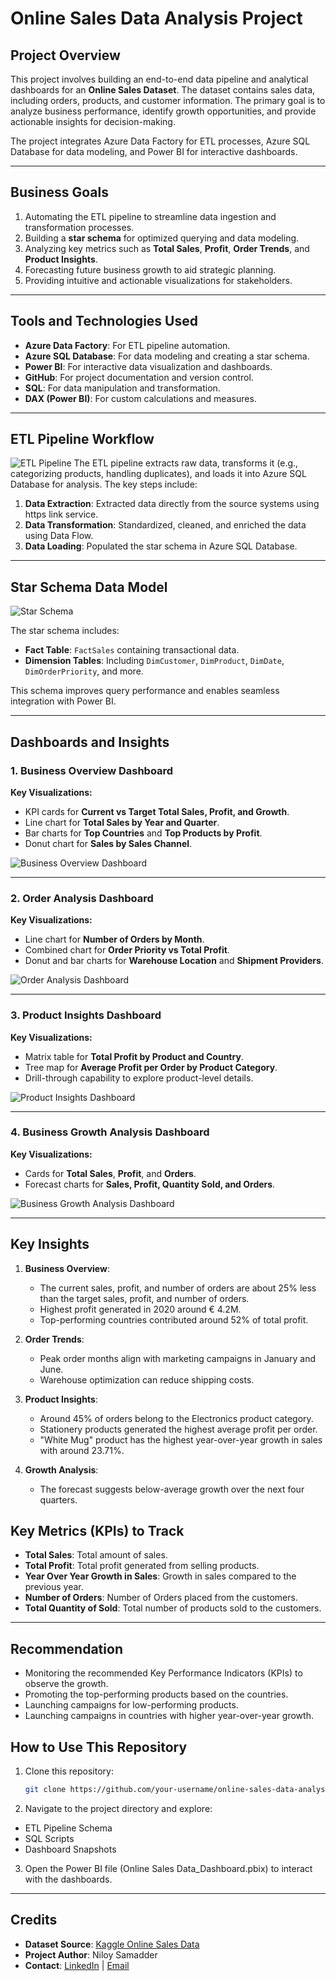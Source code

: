 # Online Sales Data Analysis Project

## Project Overview
This project involves building an end-to-end data pipeline and analytical dashboards for an **Online Sales Dataset**. The dataset contains sales data, including orders, products, and customer information. The primary goal is to analyze business performance, identify growth opportunities, and provide actionable insights for decision-making.

The project integrates Azure Data Factory for ETL processes, Azure SQL Database for data modeling, and Power BI for interactive dashboards.

---

## Business Goals
1. Automating the ETL pipeline to streamline data ingestion and transformation processes.
2. Building a **star schema** for optimized querying and data modeling.
3. Analyzing key metrics such as **Total Sales**, **Profit**, **Order Trends**, and **Product Insights**.
4. Forecasting future business growth to aid strategic planning.
5. Providing intuitive and actionable visualizations for stakeholders.

---

## Tools and Technologies Used
- **Azure Data Factory**: For ETL pipeline automation.
- **Azure SQL Database**: For data modeling and creating a star schema.
- **Power BI**: For interactive data visualization and dashboards.
- **GitHub**: For project documentation and version control.
- **SQL**: For data manipulation and transformation.
- **DAX (Power BI)**: For custom calculations and measures.

---

## ETL Pipeline Workflow
![ETL Pipeline](https://github.com/niloysamadder/Online-Sales-Data-Analysis-Project/blob/8c1af4915a254d2295d4204750bbe9fc67b56b20/ETL%20Pipeline_Online%20Sales%20Data%20Project.PNG)
The ETL pipeline extracts raw data, transforms it (e.g., categorizing products, handling duplicates), and loads it into Azure SQL Database for analysis. The key steps include:
1. **Data Extraction**: Extracted data directly from the source systems using https link service.
2. **Data Transformation**: Standardized, cleaned, and enriched the data using Data Flow.
3. **Data Loading**: Populated the star schema in Azure SQL Database.

---

## Star Schema Data Model
![Star Schema](https://github.com/niloysamadder/Online-Sales-Data-Analysis-Project/blob/8c1af4915a254d2295d4204750bbe9fc67b56b20/Database%20Schema_Online%20Sales%20Data%20Project.PNG)

The star schema includes:
- **Fact Table**: `FactSales` containing transactional data.
- **Dimension Tables**: Including `DimCustomer`, `DimProduct`, `DimDate`, `DimOrderPriority`, and more.

This schema improves query performance and enables seamless integration with Power BI.

---

## Dashboards and Insights
### 1. Business Overview Dashboard
**Key Visualizations:**
- KPI cards for **Current vs Target Total Sales, Profit, and Growth**.
- Line chart for **Total Sales by Year and Quarter**.
- Bar charts for **Top Countries** and **Top Products by Profit**.
- Donut chart for **Sales by Sales Channel**.

![Business Overview Dashboard](https://github.com/niloysamadder/Online-Sales-Data-Analysis-Project/blob/8c1af4915a254d2295d4204750bbe9fc67b56b20/Business%20Overview_Dashboard.PNG)

---

### 2. Order Analysis Dashboard
**Key Visualizations:**
- Line chart for **Number of Orders by Month**.
- Combined chart for **Order Priority vs Total Profit**.
- Donut and bar charts for **Warehouse Location** and **Shipment Providers**.

![Order Analysis Dashboard](https://github.com/niloysamadder/Online-Sales-Data-Analysis-Project/blob/8c1af4915a254d2295d4204750bbe9fc67b56b20/Order%20Analysis_Dashboard.PNG)

---

### 3. Product Insights Dashboard
**Key Visualizations:**
- Matrix table for **Total Profit by Product and Country**.
- Tree map for **Average Profit per Order by Product Category**.
- Drill-through capability to explore product-level details.

![Product Insights Dashboard](https://github.com/niloysamadder/Online-Sales-Data-Analysis-Project/blob/8c1af4915a254d2295d4204750bbe9fc67b56b20/Product%20Insights_Dashboard.PNG)

---

### 4. Business Growth Analysis Dashboard
**Key Visualizations:**
- Cards for **Total Sales**, **Profit**, and **Orders**.
- Forecast charts for **Sales, Profit, Quantity Sold, and Orders**.

![Business Growth Analysis Dashboard](https://github.com/niloysamadder/Online-Sales-Data-Analysis-Project/blob/8c1af4915a254d2295d4204750bbe9fc67b56b20/Business%20Growth%20Analysis_Dashboard.PNG)

---

## Key Insights
1. **Business Overview**:
   - The current sales, profit, and number of orders are about 25% less than the target sales, profit, and number of orders.
   - Highest profit generated in 2020 around € 4.2M.
   - Top-performing countries contributed around 52% of total profit.

3. **Order Trends**:
   - Peak order months align with marketing campaigns in January and June.
   - Warehouse optimization can reduce shipping costs.

4. **Product Insights**:
   - Around 45% of orders belong to the Electronics product category.
   - Stationery products generated the highest average profit per order.
   - "White Mug" product has the highest year-over-year growth in sales with around 23.71%. 

5. **Growth Analysis**:
   - The forecast suggests below-average growth over the next four quarters.

## Key Metrics (KPIs) to Track
- **Total Sales**: Total amount of sales.
- **Total Profit**: Total profit generated from selling products.
- **Year Over Year Growth in Sales**: Growth in sales compared to the previous year.
- **Number of Orders**: Number of Orders placed from the customers.
- **Total Quantity of Sold**: Total number of products sold to the customers.     
---

## Recommendation
- Monitoring the recommended Key Performance Indicators (KPIs) to observe the growth.
- Promoting the top-performing products based on the countries.
- Launching campaigns for low-performing products.
- Launching campaigns in countries with higher year-over-year growth.

## How to Use This Repository
1. Clone this repository:
   ```bash
   git clone https://github.com/your-username/online-sales-data-analysis.git
2. Navigate to the project directory and explore:
- ETL Pipeline Schema
- SQL Scripts
- Dashboard Snapshots
3. Open the Power BI file (Online Sales Data_Dashboard.pbix) to interact with the dashboards.
---
## Credits
- **Dataset Source**: [Kaggle Online Sales Data](https://www.kaggle.com/datasets/yusufdelikkaya/online-sales-dataset/data)
- **Project Author**: Niloy Samadder
- **Contact**: [LinkedIn](https://www.linkedin.com/in/niloy-samadder-a6533a167/) | [Email](mailto:niloysamadder.ruet@gmail.com)


